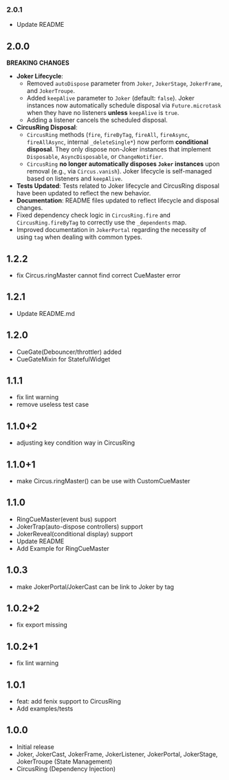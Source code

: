 ### 2.0.1
* Update README

## 2.0.0

**BREAKING CHANGES**

*   **Joker Lifecycle**: 
    *   Removed `autoDispose` parameter from `Joker`, `JokerStage`, `JokerFrame`, and `JokerTroupe`.
    *   Added `keepAlive` parameter to `Joker` (default: `false`). Joker instances now automatically schedule disposal via `Future.microtask` when they have no listeners **unless** `keepAlive` is `true`.
    *   Adding a listener cancels the scheduled disposal.
*   **CircusRing Disposal**: 
    *   `CircusRing` methods (`fire`, `fireByTag`, `fireAll`, `fireAsync`, `fireAllAsync`, internal `_deleteSingle*`) now perform **conditional disposal**. They only dispose non-Joker instances that implement `Disposable`, `AsyncDisposable`, or `ChangeNotifier`.
    *   `CircusRing` **no longer automatically disposes `Joker` instances** upon removal (e.g., via `Circus.vanish`). Joker lifecycle is self-managed based on listeners and `keepAlive`.
*   **Tests Updated**: Tests related to Joker lifecycle and CircusRing disposal have been updated to reflect the new behavior.
*   **Documentation**: README files updated to reflect lifecycle and disposal changes.
*   Fixed dependency check logic in `CircusRing.fire` and `CircusRing.fireByTag` to correctly use the `_dependents` map.
*   Improved documentation in `JokerPortal` regarding the necessity of using `tag` when dealing with common types.

## 1.2.2
* fix Circus.ringMaster cannot find correct CueMaster error

## 1.2.1
* Update README.md

## 1.2.0
* CueGate(Debouncer/throttler) added
* CueGateMixin for StatefulWidget

## 1.1.1
* fix lint warning
* remove useless test case

## 1.1.0+2
* adjusting key condition way in CircusRing

## 1.1.0+1

* make Circus.ringMaster() can be use with CustomCueMaster

## 1.1.0

* RingCueMaster(event bus) support
* JokerTrap(auto-dispose controllers) support
* JokerReveal(conditional display) support
* Update README
* Add Example for RingCueMaster

## 1.0.3

* make JokerPortal/JokerCast can be link to Joker by tag

## 1.0.2+2

* fix export missing

## 1.0.2+1

* fix lint warning

## 1.0.1

* feat: add fenix support to CircusRing
* Add examples/tests

## 1.0.0

* Initial release
* Joker, JokerCast, JokerFrame, JokerListener, JokerPortal, JokerStage, JokerTroupe (State
  Management)
* CircusRing (Dependency Injection)